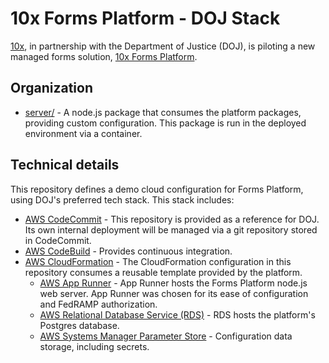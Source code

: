# 10x Forms Platform - DOJ Stack

[10x](https://10x.gsa.gov/), in partnership with the Department of Justice (DOJ), is piloting a new managed forms solution, [10x Forms Platform](https://github.com/GSA-TTS/forms).

## Organization

- [server/](./server) - A node.js package that consumes the platform packages, providing custom configuration. This package is run in the deployed environment via a container.

## Technical details

This repository defines a demo cloud configuration for Forms Platform, using DOJ's preferred tech stack. This stack includes:

- [AWS CodeCommit](https://aws.amazon.com/codecommit/) - This repository is provided as a reference for DOJ. Its own internal deployment will be managed via a git repository stored in CodeCommit.
- [AWS CodeBuild](https://aws.amazon.com/codebuild/) - Provides continuous integration.
- [AWS CloudFormation](https://docs.aws.amazon.com/cloudformation/) - The CloudFormation configuration in this repository consumes a reusable template provided by the platform.
  - [AWS App Runner](https://aws.amazon.com/apprunner/) - App Runner hosts the Forms Platform node.js web server. App Runner was chosen for its ease of configuration and FedRAMP authorization.
  - [AWS Relational Database Service (RDS)](https://aws.amazon.com/rds/) - RDS hosts the platform's Postgres database.
  - [AWS Systems Manager Parameter Store](https://docs.aws.amazon.com/systems-manager/latest/userguide/systems-manager-parameter-store.html) - Configuration data storage, including secrets.
